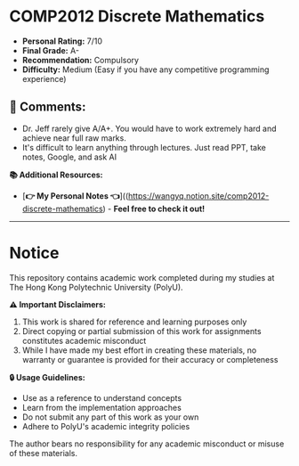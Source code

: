 # COMP2012 Discrete Mathematics

- **Personal Rating:** 7/10
- **Final Grade:** A-
- **Recommendation:** Compulsory
- **Difficulty:** Medium (Easy if you have any competitive programming experience)

## 💭 Comments:
- Dr. Jeff rarely give A/A+. You would have to work extremely hard and achieve near full raw marks. 
- It's difficult to learn anything through lectures. Just read PPT, take notes, Google, and ask AI

**📚 Additional Resources:**
- [**👉 My Personal Notes 👈**]((https://wangyq.notion.site/comp2012-discrete-mathematics) - **Feel free to check it out!**

---

# Notice

This repository contains academic work completed during my studies at The Hong Kong Polytechnic University (PolyU). 

**⚠️ Important Disclaimers:**
1. This work is shared for reference and learning purposes only
2. Direct copying or partial submission of this work for assignments constitutes academic misconduct
3. While I have made my best effort in creating these materials, no warranty or guarantee is provided for their accuracy or completeness

**🔒 Usage Guidelines:**
- Use as a reference to understand concepts
- Learn from the implementation approaches
- Do not submit any part of this work as your own
- Adhere to PolyU's academic integrity policies

The author bears no responsibility for any academic misconduct or misuse of these materials.
